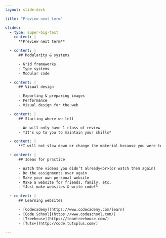 ```yaml
---
layout: slide-deck

title: "Preview next term"

slides:
  - type: super-big-text
    content: |
      **Preview next term**

  - content: |
      ## Modularity & systems

      - Grid frameworks
      - Type systems
      - Modular code

  - content: |
      ## Visual design

      - Exporting & preparing images
      - Performance
      - Visual design for the web

  - content: |
      ## Starting where we left

      - We will only have 1 class of review
      - *It’s up to you to maintain your skills*

  - content: |
      **I will not slow down or change the material because you were too lazy to practice over the summer**

  - content: |
      ## Ideas for practice

      - Watch the videos you didn’t already<br>(or watch them again)
      - Do the assignments over again
      - Make your own personal website
      - Make a website for friends, family, etc.
      - *Just make websites & write code!*

  - content: |
      ## Learning websites

      - [Codecademy](https://www.codecademy.com/learn)
      - [Code School](https://www.codeschool.com/)
      - [Treehouse](https://teamtreehouse.com/)
      - [Tuts+](http://code.tutsplus.com/)

---
```

